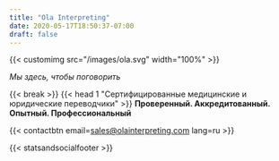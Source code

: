 ```yaml
---
title: "Ola Interpreting"
date: 2020-05-17T18:50:37-07:00
draft: false
---
```


{{< customimg src="/images/ola.svg" width="100%" >}}

*Мы здесь, чтобы поговорить*

{{< break >}}
{{< head 1 "Сертифицированные медицинские и юридические переводчики" >}}
**Проверенный. Аккредитованный. Опытный. Профессиональный**

{{< contactbtn email=sales@olainterpreting.com lang=ru >}}

{{< statsandsocialfooter >}}
